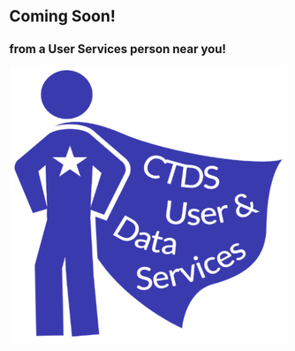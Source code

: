 # Coming Soon!

## from a User Services person near you!

![User Services Superhero](../img/US-superhero.png)
